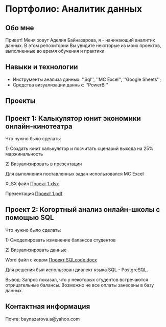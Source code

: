 # Портфолио: Аналитик данных

## Обо мне

Привет! Меня зовут Аделия Байназарова, я - начинающий аналитик данных.
В этом репозитории Вы увидите некоторые из моих проектов, выполненные во время обучения и практики.

## Навыки и технологии
- Инструменты анализа данных: ''Sql'', ''MC Excel'', ''Google Sheets'';
- Средства визуализации данных: ''PowerBi''


## Проекты

## Проект 1: Калькулятор юнит экономики онлайн-кинотеатра

<p>Что нужно было сделать:
<p>1) Создать юнит калькулятор и посчитать сценарий выхода на 25% маржинальность
<p>2) Визуализировать в презентации
<p>Для выполнения поставленных задач использовался MC Excel

XLSX файл
[Проект 1.xlsx](https://github.com/adelia-baynazarova/My-Portfolio/files/11251076/1.xlsx)

Презентация
[Проект 1.pdf](https://github.com/adelia-baynazarova/My-Portfolio/files/11251267/1.pdf)


## Проект 2: Когортный анализ онлайн-школы с помощью SQL

<p>Что нужно было сделать:
<p>1) Смоделировать изменение балансов студентов
<p>2) Визуализировать данные

Word файл с кодом
[Проект SQLcode.docx](https://github.com/adelia-baynazarova/My-Portfolio/files/11284742/SQLcode.docx)

<p>Для решения был использован диалект языка SQL - PostgreSQL.

<p>Вывод: Запрос показал, что у некоторых студентов встречаются отрицательные балансы. Возможно не все оплаты занесены в базу данных. 

## Контактная информация
<p> Почта: baynazarova.a@yahoo.com












